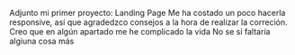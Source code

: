 Adjunto mi primer proyecto: Landing Page
Me ha costado un poco hacerla responsive, así que agradedzco consejos a la hora de realizar la correción.
Creo que en algún apartado me he complicado la vida
No se si faltaría algiuna cosa más
